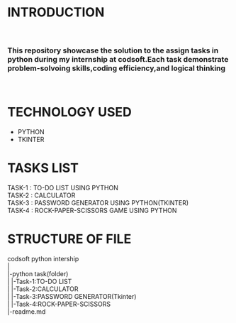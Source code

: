 <h1>INTRODUCTION</h1>
<br>
<h3>This repository showcase the solution to the assign tasks in python during my internship at codsoft.Each task demonstrate problem-solvoing skills,coding efficiency,and logical thinking</h3>
<br>
<h1>TECHNOLOGY USED</h1>
<ul>
  <li>PYTHON</li>
  <LI>TKINTER</LI>
</ul>
<H1>TASKS LIST</H1>
TASK-1 : TO-DO LIST USING PYTHON <BR>
TASK-2 : CALCULATOR <BR>
TASK-3 : PASSWORD GENERATOR USING PYTHON(TKINTER) <BR>
TASK-4 : ROCK-PAPER-SCISSORS GAME USING PYTHON <BR>

<h1>STRUCTURE OF FILE</h1>
codsoft python intership
<br>
|
<br>
|-python task(folder)
<br>
|    |-Task-1:TO-DO LIST
<br>
|    |-Task-2:CALCULATOR
<br>
|    |-Task-3:PASSWORD GENERATOR(Tkinter)
<br>
|    |-Task-4:ROCK-PAPER-SCISSORS
<br>
|-readme.md

